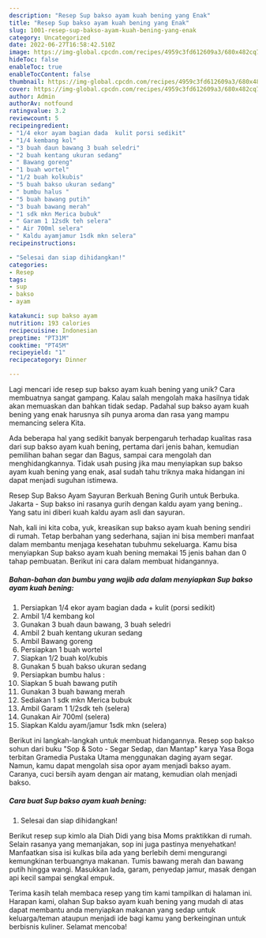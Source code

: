 ```yaml
---
description: "Resep Sup bakso ayam kuah bening yang Enak"
title: "Resep Sup bakso ayam kuah bening yang Enak"
slug: 1001-resep-sup-bakso-ayam-kuah-bening-yang-enak
category: Uncategorized
date: 2022-06-27T16:58:42.510Z
image: https://img-global.cpcdn.com/recipes/4959c3fd612609a3/680x482cq70/sup-bakso-ayam-kuah-bening-foto-resep-utama.jpg
hideToc: false
enableToc: true
enableTocContent: false
thumbnail: https://img-global.cpcdn.com/recipes/4959c3fd612609a3/680x482cq70/sup-bakso-ayam-kuah-bening-foto-resep-utama.jpg
cover: https://img-global.cpcdn.com/recipes/4959c3fd612609a3/680x482cq70/sup-bakso-ayam-kuah-bening-foto-resep-utama.jpg
author: Admin
authorAv: notfound
ratingvalue: 3.2
reviewcount: 5
recipeingredient:
- "1/4 ekor ayam bagian dada  kulit porsi sedikit"
- "1/4 kembang kol"
- "3 buah daun bawang 3 buah seledri"
- "2 buah kentang ukuran sedang"
- " Bawang goreng"
- "1 buah wortel"
- "1/2 buah kolkubis"
- "5 buah bakso ukuran sedang"
- " bumbu halus "
- "5 buah bawang putih"
- "3 buah bawang merah"
- "1 sdk mkn Merica bubuk"
- " Garam 1 12sdk teh selera"
- " Air 700ml selera"
- " Kaldu ayamjamur 1sdk mkn selera"
recipeinstructions:

- "Selesai dan siap dihidangkan!"
categories:
- Resep
tags:
- sup
- bakso
- ayam

katakunci: sup bakso ayam 
nutrition: 193 calories
recipecuisine: Indonesian
preptime: "PT31M"
cooktime: "PT45M"
recipeyield: "1"
recipecategory: Dinner

---
```





Lagi mencari ide resep sup bakso ayam kuah bening yang unik? Cara membuatnya sangat gampang. Kalau salah mengolah maka hasilnya tidak akan memuaskan dan bahkan tidak sedap. Padahal sup bakso ayam kuah bening yang enak harusnya sih punya aroma dan rasa yang mampu memancing selera Kita.





Ada beberapa hal yang sedikit banyak berpengaruh terhadap kualitas rasa dari sup bakso ayam kuah bening, pertama dari jenis bahan, kemudian pemilihan bahan segar dan Bagus, sampai cara mengolah dan menghidangkannya. Tidak usah pusing jika mau menyiapkan sup bakso ayam kuah bening yang enak,      asal sudah tahu triknya maka hidangan ini dapat menjadi suguhan istimewa.














Resep Sup Bakso Ayam Sayuran Berkuah Bening Gurih untuk Berbuka. Jakarta - Sup bakso ini rasanya gurih dengan kaldu ayam yang bening.. Yang satu ini diberi kuah kaldu ayam asli dan sayuran.






Nah, kali ini kita coba, yuk, kreasikan sup bakso ayam kuah bening sendiri di rumah. Tetap berbahan yang sederhana, sajian ini bisa memberi manfaat dalam membantu menjaga kesehatan tubuhmu sekeluarga. Kamu bisa menyiapkan Sup bakso ayam kuah bening memakai 15 jenis bahan dan 0 tahap pembuatan. Berikut ini cara dalam membuat hidangannya.

<!--inarticleads1-->

##### Bahan-bahan dan bumbu yang wajib ada dalam menyiapkan Sup bakso ayam kuah bening:

1. Persiapkan 1/4 ekor ayam bagian dada + kulit (porsi sedikit)
1. Ambil 1/4 kembang kol
1. Gunakan 3 buah daun bawang, 3 buah seledri
1. Ambil 2 buah kentang ukuran sedang
1. Ambil  Bawang goreng
1. Persiapkan 1 buah wortel
1. Siapkan 1/2 buah kol/kubis
1. Gunakan 5 buah bakso ukuran sedang
1. Persiapkan  bumbu halus :
1. Siapkan 5 buah bawang putih
1. Gunakan 3 buah bawang merah
1. Sediakan 1 sdk mkn Merica bubuk
1. Ambil  Garam 1 1/2sdk teh (selera)
1. Gunakan  Air 700ml (selera)
1. Siapkan  Kaldu ayam/jamur 1sdk mkn (selera)


Berikut ini langkah-langkah untuk membuat hidangannya. Resep sop bakso sohun dari buku &#34;Sop &amp; Soto - Segar Sedap, dan Mantap&#34; karya Yasa Boga terbitan Gramedia Pustaka Utama menggunakan daging ayam segar. Namun, kamu dapat mengolah sisa opor ayam menjadi bakso ayam. Caranya, cuci bersih ayam dengan air matang, kemudian olah menjadi bakso. 

<!--inarticleads2-->

##### Cara buat Sup bakso ayam kuah bening:


1. Selesai dan siap dihidangkan!

Berikut resep sup kimlo ala Diah Didi yang bisa Moms praktikkan di rumah. Selain rasanya yang memanjakan, sop ini juga pastinya menyehatkan! Manfaatkan sisa isi kulkas bila ada yang berlebih demi mengurangi kemungkinan terbuangnya makanan. Tumis bawang merah dan bawang putih hingga wangi. Masukkan lada, garam, penyedap jamur, masak dengan api kecil sampai sengkal empuk. 

Terima kasih telah membaca resep yang tim kami tampilkan di halaman ini. Harapan kami, olahan Sup bakso ayam kuah bening yang mudah di atas dapat membantu anda menyiapkan makanan yang sedap untuk keluarga/teman ataupun menjadi ide bagi kamu yang berkeinginan untuk berbisnis kuliner. Selamat mencoba!
